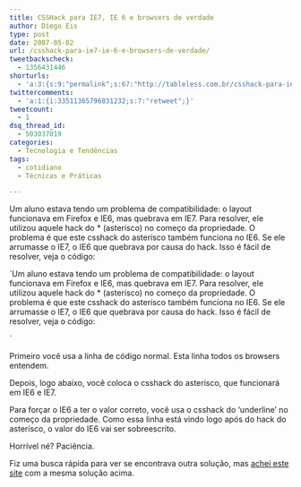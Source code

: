 ```yaml
---
title: CSSHack para IE7, IE 6 e browsers de verdade
author: Diego Eis
type: post
date: 2007-05-02
url: /csshack-para-ie7-ie-6-e-browsers-de-verdade/
tweetbackscheck:
  - 1356431446
shorturls:
  - 'a:3:{s:9:"permalink";s:67:"http://tableless.com.br/csshack-para-ie7-ie-6-e-browsers-de-verdade";s:7:"tinyurl";s:26:"http://tinyurl.com/3v2jfx7";s:4:"isgd";s:19:"http://is.gd/1L8oTw";}'
twittercomments:
  - 'a:1:{i:33511365796831232;s:7:"retweet";}'
tweetcount:
  - 1
dsq_thread_id:
  - 503037019
categories:
  - Tecnologia e Tendências
tags:
  - cotidiano
  - Técnicas e Práticas

---
```

Um aluno estava tendo um problema de compatibilidade: o layout funcionava em Firefox e IE6, mas quebrava em IE7. Para resolver, ele utilizou aquele hack do * (asterísco) no começo da propriedade. O problema é que este csshack do asterísco também funciona no IE6. Se ele arrumasse o IE7, o IE6 que quebrava por causa do hack. Isso é fácil de resolver, veja o código:
  
`Um aluno estava tendo um problema de compatibilidade: o layout funcionava em Firefox e IE6, mas quebrava em IE7. Para resolver, ele utilizou aquele hack do * (asterísco) no começo da propriedade. O problema é que este csshack do asterísco também funciona no IE6. Se ele arrumasse o IE7, o IE6 que quebrava por causa do hack. Isso é fácil de resolver, veja o código:
  
` 

Primeiro você usa a linha de código normal. Esta linha todos os browsers entendem.
  
Depois, logo abaixo, você coloca o csshack do asterísco, que funcionará em IE6 e IE7.
  
Para forçar o IE6 a ter o valor correto, você usa o csshack do &#8216;underline&#8217; no começo da propriedade. Como essa linha está vindo logo após do hack do asterísco, o valor do IE6 vai ser sobreescrito.

Horrível né? Paciência.

Fiz uma busca rápida para ver se encontrava outra solução, mas [achei este site][1] com a mesma solução acima.

 [1]: http://snook.ca/archives/html_and_css/targetting_ie7/
